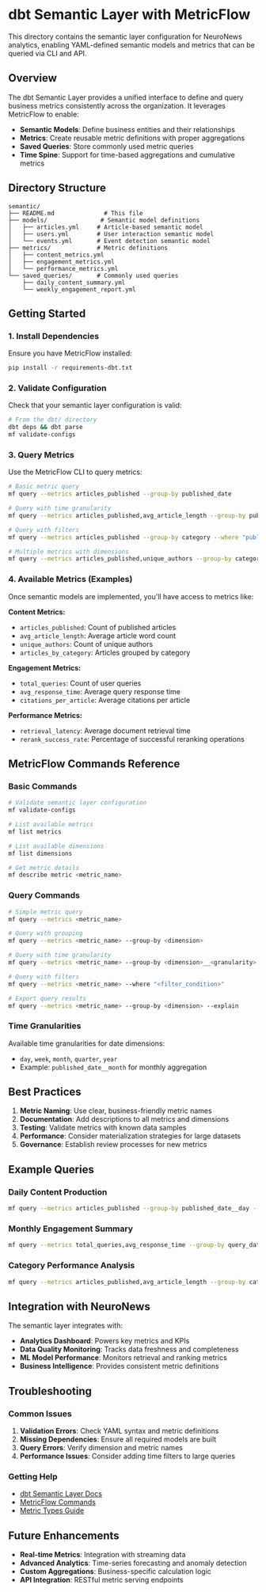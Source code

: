 # dbt Semantic Layer with MetricFlow

This directory contains the semantic layer configuration for NeuroNews analytics, enabling YAML-defined semantic models and metrics that can be queried via CLI and API.

## Overview

The dbt Semantic Layer provides a unified interface to define and query business metrics consistently across the organization. It leverages MetricFlow to enable:

- **Semantic Models**: Define business entities and their relationships
- **Metrics**: Create reusable metric definitions with proper aggregations
- **Saved Queries**: Store commonly used metric queries
- **Time Spine**: Support for time-based aggregations and cumulative metrics

## Directory Structure

```
semantic/
├── README.md              # This file
├── models/               # Semantic model definitions
│   ├── articles.yml     # Article-based semantic model
│   ├── users.yml        # User interaction semantic model
│   └── events.yml       # Event detection semantic model
├── metrics/             # Metric definitions
│   ├── content_metrics.yml
│   ├── engagement_metrics.yml
│   └── performance_metrics.yml
└── saved_queries/       # Commonly used queries
    ├── daily_content_summary.yml
    └── weekly_engagement_report.yml
```

## Getting Started

### 1. Install Dependencies

Ensure you have MetricFlow installed:

```bash
pip install -r requirements-dbt.txt
```

### 2. Validate Configuration

Check that your semantic layer configuration is valid:

```bash
# From the dbt/ directory
dbt deps && dbt parse
mf validate-configs
```

### 3. Query Metrics

Use the MetricFlow CLI to query metrics:

```bash
# Basic metric query
mf query --metrics articles_published --group-by published_date

# Query with time granularity
mf query --metrics articles_published,avg_article_length --group-by published_date__month

# Query with filters
mf query --metrics articles_published --group-by category --where "published_date >= '2024-01-01'"

# Multiple metrics with dimensions
mf query --metrics articles_published,unique_authors --group-by category,source
```

### 4. Available Metrics (Examples)

Once semantic models are implemented, you'll have access to metrics like:

**Content Metrics:**
- `articles_published`: Count of published articles
- `avg_article_length`: Average article word count
- `unique_authors`: Count of unique authors
- `articles_by_category`: Articles grouped by category

**Engagement Metrics:**
- `total_queries`: Count of user queries
- `avg_response_time`: Average query response time
- `citations_per_article`: Average citations per article

**Performance Metrics:**
- `retrieval_latency`: Average document retrieval time
- `rerank_success_rate`: Percentage of successful reranking operations

## MetricFlow Commands Reference

### Basic Commands

```bash
# Validate semantic layer configuration
mf validate-configs

# List available metrics
mf list metrics

# List available dimensions
mf list dimensions

# Get metric details
mf describe metric <metric_name>
```

### Query Commands

```bash
# Simple metric query
mf query --metrics <metric_name>

# Query with grouping
mf query --metrics <metric_name> --group-by <dimension>

# Query with time granularity
mf query --metrics <metric_name> --group-by <dimension>__<granularity>

# Query with filters
mf query --metrics <metric_name> --where "<filter_condition>"

# Export query results
mf query --metrics <metric_name> --group-by <dimension> --explain
```

### Time Granularities

Available time granularities for date dimensions:
- `day`, `week`, `month`, `quarter`, `year`
- Example: `published_date__month` for monthly aggregation

## Best Practices

1. **Metric Naming**: Use clear, business-friendly metric names
2. **Documentation**: Add descriptions to all metrics and dimensions
3. **Testing**: Validate metrics with known data samples
4. **Performance**: Consider materialization strategies for large datasets
5. **Governance**: Establish review processes for new metrics

## Example Queries

### Daily Content Production
```bash
mf query --metrics articles_published --group-by published_date__day --order-by published_date__day
```

### Monthly Engagement Summary
```bash
mf query --metrics total_queries,avg_response_time --group-by query_date__month
```

### Category Performance Analysis
```bash
mf query --metrics articles_published,avg_article_length --group-by category --where "published_date >= '2024-01-01'"
```

## Integration with NeuroNews

The semantic layer integrates with:
- **Analytics Dashboard**: Powers key metrics and KPIs
- **Data Quality Monitoring**: Tracks data freshness and completeness
- **ML Model Performance**: Monitors retrieval and ranking metrics
- **Business Intelligence**: Provides consistent metric definitions

## Troubleshooting

### Common Issues

1. **Validation Errors**: Check YAML syntax and metric definitions
2. **Missing Dependencies**: Ensure all required models are built
3. **Query Errors**: Verify dimension and metric names
4. **Performance Issues**: Consider adding time filters to large queries

### Getting Help

- [dbt Semantic Layer Docs](https://docs.getdbt.com/docs/build/semantic-models)
- [MetricFlow Commands](https://docs.getdbt.com/docs/build/metricflow-commands)
- [Metric Types Guide](https://docs.getdbt.com/docs/build/metrics-overview)

## Future Enhancements

- **Real-time Metrics**: Integration with streaming data
- **Advanced Analytics**: Time-series forecasting and anomaly detection
- **Custom Aggregations**: Business-specific calculation logic
- **API Integration**: RESTful metric serving endpoints
